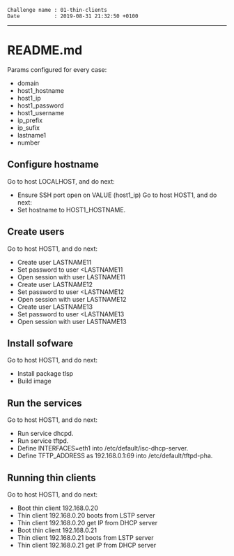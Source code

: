 ```
Challenge name : 01-thin-clients
Date           : 2019-08-31 21:32:50 +0100
```
---
# README.md

Params configured for every case:
* domain
* host1_hostname
* host1_ip
* host1_password
* host1_username
* ip_prefix
* ip_sufix
* lastname1
* number

## Configure hostname

Go to host LOCALHOST, and do next:
* Ensure SSH port open on VALUE (host1_ip)
Go to host HOST1, and do next:
* Set hostname to HOST1_HOSTNAME.

## Create users

Go to host HOST1, and do next:
* Create user LASTNAME11
* Set password to user <LASTNAME11
* Open session with user LASTNAME11
* Create user LASTNAME12
* Set password to user <LASTNAME12
* Open session with user LASTNAME12
* Create user LASTNAME13
* Set password to user <LASTNAME13
* Open session with user LASTNAME13

## Install sofware

Go to host HOST1, and do next:
* Install package tlsp
* Build image

## Run the services

Go to host HOST1, and do next:
* Run service dhcpd.
* Run service tftpd.
* Define INTERFACES=eth1 into /etc/default/isc-dhcp-server.
* Define TFTP_ADDRESS as 192.168.0.1:69 into /etc/default/tftpd-pha.

## Running thin clients

Go to host HOST1, and do next:
* Boot thin client 192.168.0.20
* Thin client 192.168.0.20 boots from LSTP server
* Thin client 192.168.0.20 get IP from DHCP server
* Boot thin client 192.168.0.21
* Thin client 192.168.0.21 boots from LSTP server
* Thin client 192.168.0.21 get IP from DHCP server
